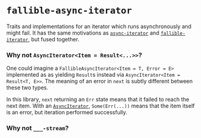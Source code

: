 `fallible-async-iterator`
=========================

Traits and implementations for an iterator which runs asynchronously and might fail.
It has the same motivations as [`async-iterator`][async-iterator] and [`fallible-iterator`][fallible-iterator], but
fused together.

### Why not `AsyncIterator<Item = Result<...>>`?

One could imagine a `FallibleAsyncIterator<Item = T, Error = E>` implemented as as yielding `Result`s instead via
`AsyncIterator<Item = Result<T, E>>`.
The meaning of an error in `next` is subtly different between these two types.

In this library, `next` returning an `Err` state means that it failed to reach the next item.
With an [`AsyncIterator`][async-iterator], `Some(Err(...))` means that the item itself is an error, but iteration
performed successfully.

### Why not `___-stream`?

[async-iterator]: https://crates.io/crates/async-iterator
[fallible-iterator]: https://crates.io/crates/fallible-iterator
